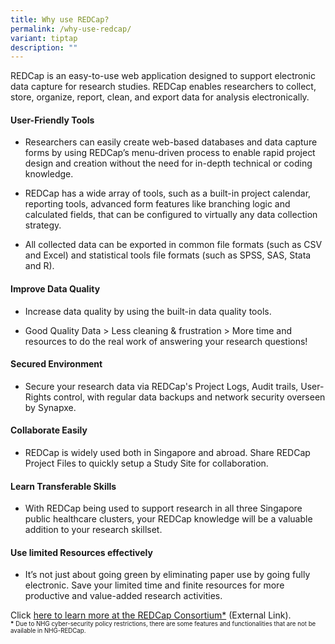 ```yaml
---
title: Why use REDCap?
permalink: /why-use-redcap/
variant: tiptap
description: ""
---
```

<p>REDCap is an easy-to-use web application designed to support electronic
data capture for research studies. REDCap enables researchers to collect,
store, organize, report, clean, and export data for analysis electronically.</p>
<h4><strong>User-Friendly Tools</strong></h4>
<ul data-tight="true" class="tight">
<li>
<p>Researchers can easily create web-based databases and data capture forms
by using REDCap’s menu-driven process to enable rapid project design and
creation without the need for in-depth technical or coding knowledge.</p>
</li>
<li>
<p>REDCap has a wide array of tools, such as a built-in project calendar,
reporting tools, advanced form features like branching logic and calculated
fields, that can be configured to virtually any data collection strategy.</p>
</li>
<li>
<p>All collected data can be exported in common file formats (such as CSV
and Excel) and statistical tools file formats (such as SPSS, SAS, Stata
and R).</p>
</li>
</ul>
<h4><strong>Improve Data Quality</strong></h4>
<ul data-tight="true" class="tight">
<li>
<p>Increase data quality by using the built-in data quality tools.</p>
</li>
<li>
<p>Good Quality Data &gt; Less cleaning &amp; frustration &gt; More time
and resources to do the real work of answering your research questions!</p>
</li>
</ul>
<h4><strong>Secured Environment</strong></h4>
<ul data-tight="true" class="tight">
<li>
<p>Secure your research data via REDCap's Project Logs, Audit trails, User-Rights
control, with regular data backups and network security overseen by Synapxe.</p>
</li>
</ul>
<h4><strong>Collaborate Easily</strong></h4>
<ul data-tight="true" class="tight">
<li>
<p>REDCap is widely used both in Singapore and abroad. Share REDCap Project
Files to quickly setup a Study Site for collaboration.</p>
</li>
</ul>
<h4><strong>Learn Transferable Skills</strong></h4>
<ul data-tight="true" class="tight">
<li>
<p>With REDCap being used to support research in all three Singapore public
healthcare clusters, your REDCap knowledge will be a valuable addition
to your research skillset.</p>
</li>
</ul>
<h4><strong>Use limited Resources effectively</strong></h4>
<ul data-tight="true" class="tight">
<li>
<p>It’s not just about going green by eliminating paper use by going fully
electronic. Save your limited time and finite resources for more productive
and value-added research activities.</p>
</li>
</ul>
<p></p>
<p></p>
<p>Click <a href="https://projectredcap.org/software/" rel="noopener noreferrer nofollow" target="_blank">here to learn more at the REDCap Consortium*</a> (External
Link).
<br><strong><sup><sub>*</sub></sup></strong><sup><sub> Due to NHG cyber-security policy restrictions, there are some features and functionalities that are not be available in NHG-REDCap.</sub></sup>
</p>
<p></p>